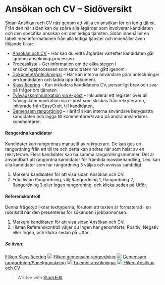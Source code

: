 # Ansökan och CV – Sidöversikt

Sidan  Ansökan och CV  nås genom att välja en ansökan för en ledig tjänst. Från den här sidan kan du spåra alla åtgärder som involverar kandidaten och den specifika ansökan om den lediga tjänsten. Sidan innehåller en tabell med informationen från alla lediga tjänster och innehåller även följande flikar:

-   [Ansökan och CV](https://www.google.com/url?q=http://application_and_cv_tab.htm&source=gmail-html&ust=1636095750778000&usg=AFQjCNEDpmiZY0DJpCJzRzdDtP3cEKVUCQ)  – Här kan du vidta åtgärder vartefter kandidaten går igenom ansökningsprocessen.
-   [Processlista](https://www.google.com/url?q=http://recruitment_activities_list_tab.htm&source=gmail-html&ust=1636095750779000&usg=AFQjCNFdm_cPhaFgEIEOiAUqFTjCc6pw9Q)  – Ger information om de olika stegen i ansökningsprocessen som kandidaten har gått igenom.
-   [Dokument/Anteckningar](https://www.google.com/url?q=http://documents_notes_tab.htm&source=gmail-html&ust=1636095750779000&usg=AFQjCNEBzK3Jx7QkcQlFRdQ_aDaTPUQxYw)  – Här kan interna användare göra anteckningar om kandidaten och ladda upp dokument.
-   [Klassificering](https://www.google.com/url?q=http://classification_tab.htm&source=gmail-html&ust=1636095750779000&usg=AFQjCNEbnxdUvcYqJKTW63MYH0gzhYHX9w)  – Kan inkludera kandidatens CV, personligt brev och svar på frågor om tjänsten.
-   [Tvåvägskommunikation via e-post](https://www.google.com/url?q=http://two_way_email_tab.htm&source=gmail-html&ust=1636095750779000&usg=AFQjCNELF7jto1rPJcm_A6F4phut8GMWDw)  – Inkluderar ett register över all tvåvägskommunikation via e-post som skickas från rekryteraren, initierade från EasyCruit, till kandidaten.
-   [Gemensam rangordning](https://www.google.com/url?q=http://collaborative_rating_tab.htm&source=gmail-html&ust=1636095750779000&usg=AFQjCNHPEJ_H22gjDyoYtOUD65VM_NLrBw)  – Härifrån kan interna användare betygsätta kandidaten och lägga till kommentarer/svara på andra användares kommentarer.

#### Rangordna kandidater

Kandidater kan rangordnas manuellt av rekryterare. De kan ges en rangordning från ett till tre och detta kan ändras när som helst av en rekryterare. Flera kandidater kan ha samma rangordningsnummer. Det är användbart att rangordna kandidater för framtida massbehandling, t.ex. kan alla kandidater som har rangordning 3 väljas och avvisas samtidigt.

1.  Markera kandidaten för att visa sidan  Ansökan och CV.
2.  Från listan  Rangordning,  välj  Rangordning 1,  Rangordning 2,  Rangordning 3  eller  Ingen rangordning, och klicka sedan på  Utför.

#### Referenskontroll

Denna frågetyp liknar texttyperna, förutom att texten är formaterad i en rubrikstil när den presenteras för sökanden i jobbannonsen.

1.  Markera kandidaten för att visa sidan  Ansökan och CV.
2.  I listan  Referenskontroll  väljer du  Ingen har genomförts,  Positiv,  Negativ  eller  Ingen, och klicka sedan på  Utför.

##### Se även:
[Fliken Klassificering](https://www.google.com/url?q=http://classification_tab.htm&source=gmail-html&ust=1636095750779000&usg=AFQjCNEbnxdUvcYqJKTW63MYH0gzhYHX9w)
![](https://ci6.googleusercontent.com/proxy/-22dcnzbmvcvXC1qchy37X8HqOnNdtVQdmbUT6hxKRWKcyRxuLMETprSllOz-gcmI3U7kiFm9tHNq8oqYLIlqurrO4c=s0-d-e1-ft#http://../Resources/Images/icon-document-link.png)  [Fliken gemensam rangordning](https://www.google.com/url?q=http://collaborative_rating_tab.htm&source=gmail-html&ust=1636095750779000&usg=AFQjCNHPEJ_H22gjDyoYtOUD65VM_NLrBw)
![](https://ci6.googleusercontent.com/proxy/-22dcnzbmvcvXC1qchy37X8HqOnNdtVQdmbUT6hxKRWKcyRxuLMETprSllOz-gcmI3U7kiFm9tHNq8oqYLIlqurrO4c=s0-d-e1-ft#http://../Resources/Images/icon-document-link.png)  [Gemensam rangordning/Panelgranskning](https://www.google.com/url?q=http://collaborative_rating_panel_review.htm&source=gmail-html&ust=1636095750779000&usg=AFQjCNE4lNmt47yx34pU4y5P7q2HUXoKPA)
![](https://ci6.googleusercontent.com/proxy/-22dcnzbmvcvXC1qchy37X8HqOnNdtVQdmbUT6hxKRWKcyRxuLMETprSllOz-gcmI3U7kiFm9tHNq8oqYLIlqurrO4c=s0-d-e1-ft#http://../Resources/Images/icon-document-link.png)  [Ta emot ansökningar](https://www.google.com/url?q=http://receiving_applications.htm&source=gmail-html&ust=1636095750779000&usg=AFQjCNGIr_7tiSEcvw8BHJXhZCFVSMbMRQ)
![](https://ci6.googleusercontent.com/proxy/-22dcnzbmvcvXC1qchy37X8HqOnNdtVQdmbUT6hxKRWKcyRxuLMETprSllOz-gcmI3U7kiFm9tHNq8oqYLIlqurrO4c=s0-d-e1-ft#http://../Resources/Images/icon-document-link.png)  [Fliken Ansökan och CV](https://www.google.com/url?q=http://application_and_cv_tab.htm&source=gmail-html&ust=1636095750779000&usg=AFQjCNHrQu7kmx_EACelLswOXpMOpLJL6A)

> Written with [StackEdit](https://stackedit.io/).
<!--stackedit_data:
eyJoaXN0b3J5IjpbLTIxMjU5MzM5NDRdfQ==
-->